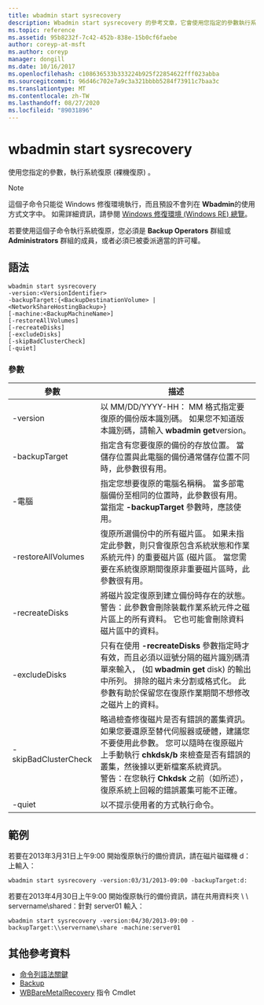 ```yaml
---
title: wbadmin start sysrecovery
description: Wbadmin start sysrecovery 的參考文章，它會使用您指定的參數執行系統復原 (裸機復原) 。
ms.topic: reference
ms.assetid: 95b8232f-7c42-452b-838e-15b0cf6faebe
author: coreyp-at-msft
ms.author: coreyp
manager: dongill
ms.date: 10/16/2017
ms.openlocfilehash: c108636533b333224b925f22854622fff023abba
ms.sourcegitcommit: 96d46c702e7a9c3a321bbbb5284f73911c7baa3c
ms.translationtype: MT
ms.contentlocale: zh-TW
ms.lasthandoff: 08/27/2020
ms.locfileid: "89031896"
---
```

# <a name="wbadmin-start-sysrecovery"></a>wbadmin start sysrecovery



使用您指定的參數，執行系統復原 (裸機復原) 。

> [!NOTE]
> 這個子命令只能從 Windows 修復環境執行，而且預設不會列在 **Wbadmin**的使用方式文字中。 如需詳細資訊，請參閱 [Windows 修復環境 (Windows RE) 總覽](/previous-versions/windows/it-pro/windows-8.1-and-8/hh825173(v=win.10))。

若要使用這個子命令執行系統復原，您必須是 **Backup Operators** 群組或 **Administrators** 群組的成員，或者必須已被委派適當的許可權。

## <a name="syntax"></a>語法

```
wbadmin start sysrecovery
-version:<VersionIdentifier>
-backupTarget:{<BackupDestinationVolume> | <NetworkShareHostingBackup>}
[-machine:<BackupMachineName>]
[-restoreAllVolumes]
[-recreateDisks]
[-excludeDisks]
[-skipBadClusterCheck]
[-quiet]
```

### <a name="parameters"></a>參數

|參數|描述|
|---------|-----------|
|-version|以 MM/DD/YYYY-HH： MM 格式指定要復原的備份版本識別碼。 如果您不知道版本識別碼，請輸入 **wbadmin get**version。|
|-backupTarget|指定含有您要復原的備份的存放位置。 當儲存位置與此電腦的備份通常儲存位置不同時，此參數很有用。|
|-電腦|指定您想要復原的電腦名稱稱。 當多部電腦備份至相同的位置時，此參數很有用。 當指定 **-backupTarget** 參數時，應該使用。|
|-restoreAllVolumes|復原所選備份中的所有磁片區。 如果未指定此參數，則只會復原包含系統狀態和作業系統元件) 的重要磁片區 (磁片區。 當您需要在系統復原期間復原非重要磁片區時，此參數很有用。|
|-recreateDisks|將磁片設定復原到建立備份時存在的狀態。</br>警告：此參數會刪除裝載作業系統元件之磁片區上的所有資料。 它也可能會刪除資料磁片區中的資料。|
|-excludeDisks|只有在使用 **-recreateDisks** 參數指定時才有效，而且必須以逗號分隔的磁片識別碼清單來輸入， (如 **wbadmin get** disk) 的輸出中所列。 排除的磁片未分割或格式化。 此參數有助於保留您在復原作業期間不想修改之磁片上的資料。|
|-skipBadClusterCheck|略過檢查修復磁片是否有錯誤的叢集資訊。 如果您要還原至替代伺服器或硬體，建議您不要使用此參數。 您可以隨時在復原磁片上手動執行 **chkdsk/b** 來檢查是否有錯誤的叢集，然後據以更新檔案系統資訊。</br>警告：在您執行 **Chkdsk** 之前（如所述），復原系統上回報的錯誤叢集可能不正確。|
|-quiet|以不提示使用者的方式執行命令。|

## <a name="examples"></a>範例

若要在2013年3月31日上午9:00 開始復原執行的備份資訊，請在磁片磁碟機 d：上輸入：
```
wbadmin start sysrecovery -version:03/31/2013-09:00 -backupTarget:d:
```
若要在2013年4月30日上午9:00 開始復原執行的備份資訊，請在共用資料夾 \\ \\ servername\shared：針對 server01 輸入：
```
wbadmin start sysrecovery -version:04/30/2013-09:00 -backupTarget:\\servername\share -machine:server01
```

## <a name="additional-references"></a>其他參考資料

- [命令列語法關鍵](command-line-syntax-key.md)
-   [Backup](wbadmin.md)
-   [WBBareMetalRecovery](/previous-versions/windows/it-pro/windows-8.1-and-8/hh825173(v=win.10)) 指令 Cmdlet
